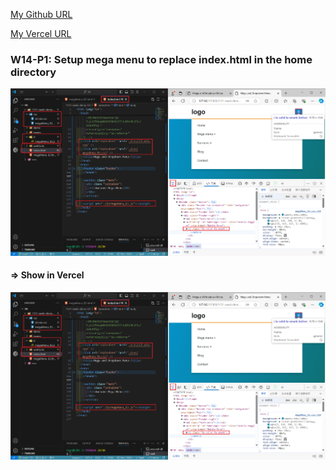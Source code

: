 [My Github URL](https://github.com/JonasReinhard0427/1131-sweb-demo-93)

[My Vercel URL](https://1131-sweb-demo-93.vercel.app/)

### W14-P1: Setup mega menu to replace index.html in the home directory

![](w14-p1-1.png)

#### => Show in Vercel

![](w14-p1-1.png)

```

```
